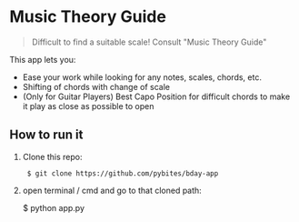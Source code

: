 # Music Theory Guide
> Difficult to find a suitable scale! Consult "Music Theory Guide"

This app lets you:
- Ease your work while looking for any notes, scales, chords, etc.
- Shifting of chords with change of scale
- (Only for Guitar Players) Best Capo Position for difficult chords to make it play as close as possible to open

## How to run it

1. Clone this repo:

		$ git clone https://github.com/pybites/bday-app

2. open terminal / cmd and go to that cloned path:

    $ python app.py
